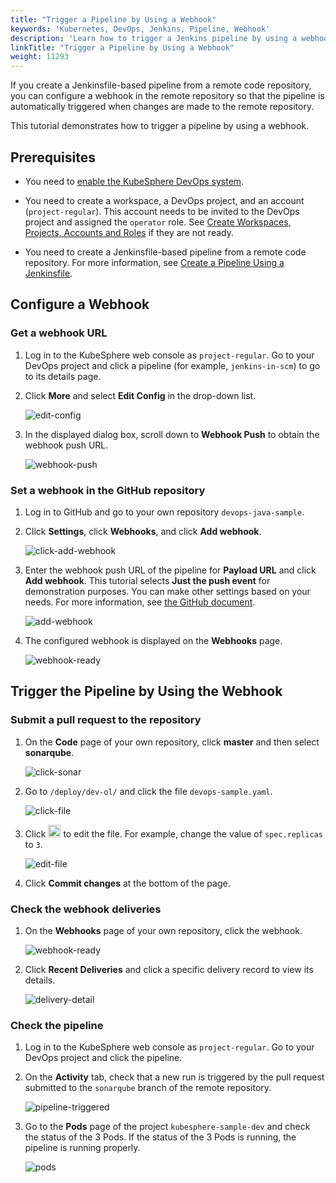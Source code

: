 ```yaml
---
title: "Trigger a Pipeline by Using a Webhook"
keywords: 'Kubernetes, DevOps, Jenkins, Pipeline, Webhook'
description: 'Learn how to trigger a Jenkins pipeline by using a webhook.'
linkTitle: "Trigger a Pipeline by Using a Webhook"
weight: 11293
---
```


If you create a Jenkinsfile-based pipeline from a remote code repository, you can configure a webhook in the remote repository so that the pipeline is automatically triggered when changes are made to the remote repository.

This tutorial demonstrates how to trigger a pipeline by using a webhook.

## Prerequisites

- You need to [enable the KubeSphere DevOps system](../../../pluggable-components/devops/).
- You need to create a workspace, a DevOps project, and an account (`project-regular`). This account needs to be invited to the DevOps project and assigned the `operator` role. See [Create Workspaces, Projects, Accounts and Roles](../../../quick-start/create-workspace-and-project/) if they are not ready.

- You need to create a Jenkinsfile-based pipeline from a remote code repository. For more information, see [Create a Pipeline Using a Jenkinsfile](../create-a-pipeline-using-jenkinsfile/).

## Configure a Webhook

### Get a webhook URL

1. Log in to the KubeSphere web console as `project-regular`. Go to your DevOps project and click a pipeline (for example, `jenkins-in-scm`) to go to its details page.

2. Click **More** and select **Edit Config** in the drop-down list.

   ![edit-config](/images/docs/devops-user-guide/using-devops/pipeline-webhook/edit-config.png)

3. In the displayed dialog box, scroll down to **Webhook Push** to obtain the webhook push URL.

   ![webhook-push](/images/docs/devops-user-guide/using-devops/pipeline-webhook/webhook-push.png)

### Set a webhook in the GitHub repository

1. Log in to GitHub and go to your own repository `devops-java-sample`.

2. Click **Settings**, click **Webhooks**, and click **Add webhook**.

   ![click-add-webhook](/images/docs/devops-user-guide/using-devops/pipeline-webhook/click-add-webhook.png)

3. Enter the webhook push URL of the pipeline for **Payload URL** and click **Add webhook**. This tutorial selects **Just the push event** for demonstration purposes. You can make other settings based on your needs. For more information, see [the GitHub document](https://docs.github.com/en/developers/webhooks-and-events/webhooks/creating-webhooks).

   ![add-webhook](/images/docs/devops-user-guide/using-devops/pipeline-webhook/add-webhook.png)

4. The configured webhook is displayed on the **Webhooks** page.

   ![webhook-ready](/images/docs/devops-user-guide/using-devops/pipeline-webhook/webhook-ready.png)

## Trigger the Pipeline by Using the Webhook

### Submit a pull request to the repository

1. On the **Code** page of your own repository, click **master** and then select **sonarqube**.

   ![click-sonar](/images/docs/devops-user-guide/using-devops/pipeline-webhook/click-sonar.png)

2. Go to `/deploy/dev-ol/` and click the file `devops-sample.yaml`.

   ![click-file](/images/docs/devops-user-guide/using-devops/pipeline-webhook/click-file.png)

3. Click <img src="/images/docs/devops-user-guide/using-devops/pipeline-webhook/edit-btn.png" width="20px" /> to edit the file. For example, change the value of `spec.replicas` to `3`.

   ![edit-file](/images/docs/devops-user-guide/using-devops/pipeline-webhook/edit-file.png)

4. Click **Commit changes** at the bottom of the page.

### Check the webhook deliveries

1. On the **Webhooks** page of your own repository, click the webhook.

   ![webhook-ready](/images/docs/devops-user-guide/using-devops/pipeline-webhook/webhook-ready.png)

2. Click **Recent Deliveries** and click a specific delivery record to view its details.

   ![delivery-detail](/images/docs/devops-user-guide/using-devops/pipeline-webhook/delivery-detail.png)

### Check the pipeline

1. Log in to the KubeSphere web console as `project-regular`. Go to your DevOps project and click the pipeline.

2. On the **Activity** tab, check that a new run is triggered by the pull request submitted to the `sonarqube` branch of the remote repository.

   ![pipeline-triggered](/images/docs/devops-user-guide/using-devops/pipeline-webhook/pipeline-triggered.png)

3. Go to the **Pods** page of the project `kubesphere-sample-dev` and check the status of the 3 Pods. If the status of the 3 Pods is running, the pipeline is running properly.

   ![pods](/images/docs/devops-user-guide/using-devops/pipeline-webhook/pods.png)



